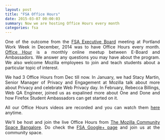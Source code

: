 ```yaml
---
layout: post
title: "FSA Office Hours"
date: 2015-03-07 00:00:03
summary: Now we are hosting Office Hours every month
categories: fsa
---
```


<p align="justify">One of the outcome from the <a href="https://wiki.mozilla.org/StudentAmbassadors/ExecutiveBoard/Roles">FSA Executive Board</a> meeting at Portland Work Week in December, 2014 was to have Office Hours every month. <a href="https://wiki.mozilla.org/StudentAmbassadors/Activities">Office Hour</a> is a monthly online meetup between E-Board and Ambassadors. We answer any questions you may have about the program. We also welcome Mozilla employees to join and teach students about a particular topic of interest.</p>

<p align="justify">We had 3 Office Hours from Dec till now. In January, we had Stacy Martin, Senior Manager of Privacy and Engagement at Mozilla talk about more about Privacy and celebrate Web Privacy day. In February, Rebecca Billings, Web QA Engineer, joined us as expalined more about One and Done and how Firefox Student Ambassadors can get started on it.</p>

<p align="justify">All our Office Hours videos are recorded and you can watch them <a href="https://plus.google.com/108201959511427300151/videos">here</a> anytime.</p>

<p align="justify">We'll be host and join the live Office Hours from <a href="https://plus.google.com/103287207997822666808">The Mozilla Community Space Bangalore</a>. Do check the <a href="https://plus.google.com/108201959511427300151/posts">FSA Google+ page</a> and join us at the community space.</p>

